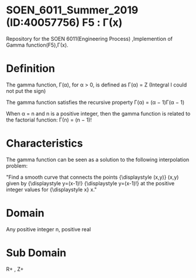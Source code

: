 # SOEN_6011_Summer_2019 (ID:40057756) F5 : Γ(x) 

Repository for the SOEN 6011(Engineering Process) ,Implemention of Gamma function(F5),Γ(x).

# Definition
The gamma function, Γ(α), for α > 0, is defined as
Γ(α) = Z (Integral I could not put the sign)

The gamma function satisfies the recursive property
Γ(α) = (α − 1)Γ(α − 1)

When α = n and n is a positive integer, then the gamma function is related to the factorial function:
Γ(n) = (n − 1)!

# Characteristics
The gamma function can be seen as a solution to the following interpolation problem:

"Find a smooth curve that connects the points  {\displaystyle (x,y)} (x,y) given by {\displaystyle y=(x-1)!} {\displaystyle y=(x-1)!} at the positive integer values for  {\displaystyle x} x."

# Domain
Any positive integer n,
positive real

# Sub Domain
R+ , Z+
